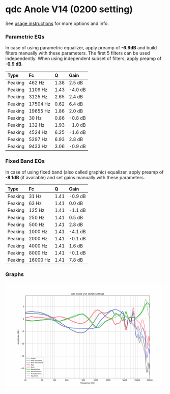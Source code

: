 # qdc Anole V14 (0200 setting)
See [usage instructions](https://github.com/jaakkopasanen/AutoEq#usage) for more options and info.

### Parametric EQs
In case of using parametric equalizer, apply preamp of **-6.9dB** and build filters manually
with these parameters. The first 5 filters can be used independently.
When using independent subset of filters, apply preamp of **-6.9 dB**.

| Type    | Fc       |    Q | Gain    |
|:--------|:---------|:-----|:--------|
| Peaking | 462 Hz   | 1.38 | 2.5 dB  |
| Peaking | 1109 Hz  | 1.43 | -4.0 dB |
| Peaking | 3125 Hz  | 2.65 | 2.4 dB  |
| Peaking | 17504 Hz | 0.62 | 6.4 dB  |
| Peaking | 19655 Hz | 1.86 | 2.0 dB  |
| Peaking | 30 Hz    | 0.86 | -0.8 dB |
| Peaking | 132 Hz   | 1.93 | -1.0 dB |
| Peaking | 4524 Hz  | 6.25 | -1.6 dB |
| Peaking | 5297 Hz  | 6.93 | 2.8 dB  |
| Peaking | 9433 Hz  | 3.06 | -0.9 dB |

### Fixed Band EQs
In case of using fixed band (also called graphic) equalizer, apply preamp of **-8.1dB**
(if available) and set gains manually with these parameters.

| Type    | Fc       |    Q | Gain    |
|:--------|:---------|:-----|:--------|
| Peaking | 31 Hz    | 1.41 | -0.9 dB |
| Peaking | 63 Hz    | 1.41 | 0.0 dB  |
| Peaking | 125 Hz   | 1.41 | -1.1 dB |
| Peaking | 250 Hz   | 1.41 | 0.5 dB  |
| Peaking | 500 Hz   | 1.41 | 2.8 dB  |
| Peaking | 1000 Hz  | 1.41 | -4.1 dB |
| Peaking | 2000 Hz  | 1.41 | -0.1 dB |
| Peaking | 4000 Hz  | 1.41 | 1.6 dB  |
| Peaking | 8000 Hz  | 1.41 | -0.1 dB |
| Peaking | 16000 Hz | 1.41 | 7.8 dB  |

### Graphs
![](./qdc%20Anole%20V14%20(0200%20setting).png)